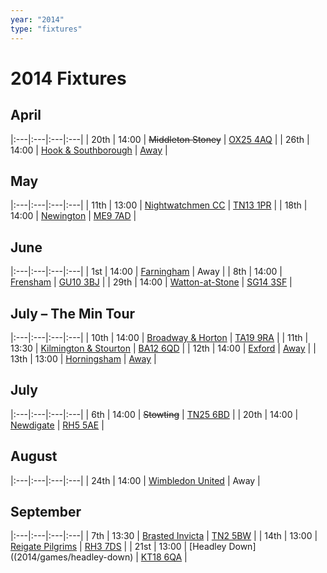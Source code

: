 ```yaml
---
year: "2014"
type: "fixtures"
---
```


# 2014 Fixtures

## April

|:---|:---|:---|:---|
| 20th | 14:00 | <del>Middleton Stoney</del> | [OX25 4AQ](https//goo.gl/maps/2oHFhgW7cVt) |
| 26th | 14:00 | [Hook & Southborough](2014/games/hook-and-southborough) | [Away](https://goo.gl/maps/VlJHS) |

## May

|:---|:---|:---|:---|
| 11th | 13:00 | [Nightwatchmen CC](2014/games/nightwatchmen) | [TN13 1PR](https://goo.gl/maps/JefoWDSusHs) |
| 18th | 14:00 | [Newington](2014/games/newington) | [ME9 7AD](https://goo.gl/maps/KKqTC) |

## June

|:---|:---|:---|:---|
| 1st | 14:00 | [Farningham](2014/games/farningham) | Away |
| 8th | 14:00 | [Frensham](2014/games/frensham) | [GU10 3BJ](https//goo.gl/maps/xBUZvPU1vnK2) |
| 29th | 14:00 | [Watton-at-Stone](2014/games/watton-at-stone) | [SG14 3SF](https://goo.gl/maps/2oHFhgW7cVt) |

## July – The Min Tour

|:---|:---|:---|:---|
| 10th | 14:00 | [Broadway & Horton](2014/games/broadway-and-horton) | [TA19 9RA](https//goo.gl/maps/hVamJL8if6v) |
| 11th | 13:30 | [Kilmington & Stourton](2015/games/kilmington-and-stourton) | [BA12 6QD](https://goo.gl/maps/6q53XChZh9A2) |
| 12th | 14:00 | [Exford](2014/games/exford) | [Away](https://goo.gl/maps/bwQRa9B88LK6vCh66) |
| 13th | 13:00 | [Horningsham](2014/games/horningsham) | [Away](https://goo.gl/maps/VgYPJsp3uXvpTPv97) |

## July

|:---|:---|:---|:---|
| 6th | 14:00 | <del>Stowting</del> | [TN25 6BD](https//goo.gl/maps/5KNmaMe6Wb422) |
| 20th | 14:00 | [Newdigate](2014/games/newdigate) | [RH5 5AE](http://goo.gl/maps/2RKzj) |


## August

|:---|:---|:---|:---|
| 24th | 14:00 | [Wimbledon United](2014/games/wimbledon-united) | Away |


## September

|:---|:---|:---|:---|
| 7th | 13:30 | [Brasted Invicta](2014/games/brasted-invicta) | [TN2 5BW](http://maps.apple.com/?q=51.122742,0.285469&sspn=0.007606,0.014852&sll=51.122742,0.285469) |
| 14th | 13:00 | [Reigate Pilgrims](2014/games/reigate-pilgrims) | [RH3 7DS](https//goo.gl/maps/APtKSjuaQ5v) |
| 21st | 13:00 | [Headley Down]((2014/games/headley-down) | [KT18 6QA](https://goo.gl/maps/pn4ojVfCN722) |
